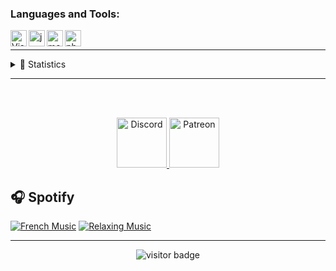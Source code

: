 
### Languages and Tools:

<img align="left" alt="Visual Studio Code" width="26px" src="https://i.imgur.com/LwSdAlE.png" />
<img align="left" alt="js" width="26px" src="https://i.imgur.com/3u1wzwE.png" />
<img align="left" alt="mongodb" width="26px" src="https://imgur.com/xN5cFRr.png" /> 
<img align="left" alt="photoshop" width="26px" src="https://i.imgur.com/OC1RcS5.jpg" /> <br />

<!-- ### Jobs
Currently coding discord bots for payments. Send me a message on discord to discuss.<br>
(Reputation) -> [epicnpc.com](https://www.epicnpc.com/members/reconlx.1167846/)<br /> -->

---

<details>
<summary><a align ="right">🔎 Statistics </a></summary>
  </br>
  </br>

<a>
  <a href="https://github.com/anuraghazra/convoychat">
  <img align="center" src="https://github-readme-stats.vercel.app/api?username=Seyzou&show_icons=true&theme=onedark" />
</a>
  <img align="center" src="https://riday-ghstats.vercel.app/api/top-langs/?username=Seyzou&theme=tokyonight&layout=compact" />
</a>
</details>

---

</br>
</br>

<p align="center">
<a href="https://discord.gg/SahXGQ6">
    <img src="https://user-images.githubusercontent.com/59381835/92191514-d649ad80-ee18-11ea-9bc4-e95c7a122a99.png" alt="Discord" width="80"/>
  </a>
  <a href="https://www.patreon.com/bePatron?u=49680585" data-patreon-widget-type="become-patron-button">
    <img src="https://www.becomealivinggod.com/wp-content/uploads/2019/09/patreon.png" alt="Patreon" width="80"/>
  </a>
  
</p>

## :headphones: Spotify

[![French Music](https://img.shields.io/badge/French%20Music-%231DB954.svg?&style=for-the-badge&logo=spotify&logoColor=white)](https://open.spotify.com/playlist/4lXj9sCSFc6q6BxIiRKMVC?si=cbe4d88f8d2a4a96) [![Relaxing Music](https://img.shields.io/badge/Relaxing%20Music-%231DB954.svg?&style=for-the-badge&logo=spotify&logoColor=white)](https://open.spotify.com/playlist/3nefUccOcypMsYYzcKrSnL?si=d5e2c0b91ecf4fa0)


----

<p align='center'>
  <img src="https://visitor-badge.glitch.me/badge?page_id=Seyzou" alt="visitor badge"/>
</p>
